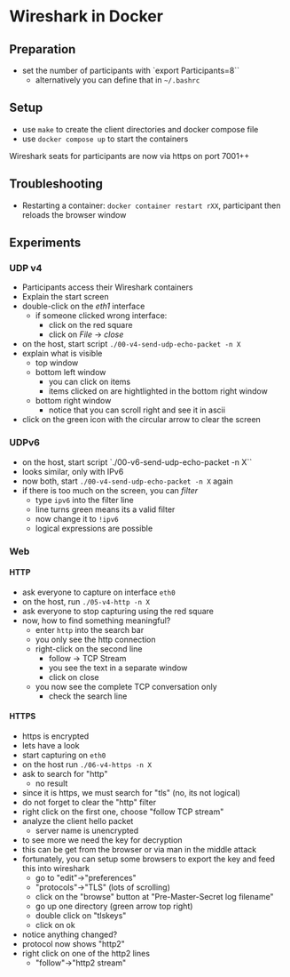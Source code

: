 # Wireshark in Docker

## Preparation

- set the number of participants with `export Participants=8``
  - alternatively you can define that in `~/.bashrc`

## Setup

- use `make` to create the client directories and docker compose file
- use `docker compose up` to start the containers

Wireshark seats for participants are now via https on port 7001++

## Troubleshooting

- Restarting a container: `docker container restart rXX`, participant then reloads the browser window

## Experiments

### UDP v4

- Participants access their Wireshark containers
- Explain the start screen
- double-click on the *eth1* interface
  - if someone clicked wrong interface:
    - click on the red square
    - click on *File* -> *close*
- on the host, start script `./00-v4-send-udp-echo-packet -n X`
- explain what is visible
  - top window
  - bottom left window
    - you can click on items
    - items clicked on are hightlighted in the bottom right window
  - bottom right window
    - notice that you can scroll right and see it in ascii
- click on the green icon with the circular arrow to clear the screen

### UDPv6

- on the host, start script `./00-v6-send-udp-echo-packet -n X``
- looks similar, only with IPv6
- now both, start `./00-v4-send-udp-echo-packet -n X` again
- if there is too much on the screen, you can *filter*
  - type `ipv6` into the filter line
  - line turns green means its a valid filter
  - now change it to `!ipv6`
  - logical expressions are possible

### Web

#### HTTP

- ask everyone to capture on interface `eth0`
- on the host, run `./05-v4-http -n X`
- ask everyone to stop capturing using the red square
- now, how to find something meaningful?
  - enter `http` into the search bar
  - you only see the http connection
  - right-click on the second line
    - follow -> TCP Stream
    - you see the text in a separate window
    - click on close
  - you now see the complete TCP conversation only
    - check the search line

#### HTTPS

- https is encrypted
- lets have a look
- start capturing on `eth0`
- on the host run `./06-v4-https -n X`
- ask to search for "http"
  - no result
- since it is https, we must search for "tls" (no, its not logical)
- do not forget to clear the "http" filter
- right click on the first one, choose "follow TCP stream"
- analyze the client hello packet
  - server name is unencrypted
- to see more we need the key for decryption
- this can be get from the browser or via man in the middle attack
- fortunately, you can setup some browsers to export the key and feed this into wireshark
  - go to "edit"->"preferences"
  - "protocols"->"TLS" (lots of scrolling)
  - click on the "browse" button at "Pre-Master-Secret log filename"
  - go up one directory (green arrow top right)
  - double click on "tlskeys"
  - click on ok
- notice anything changed?
- protocol now shows "http2"
- right click on one of the http2 lines
  - "follow"->"http2 stream"



